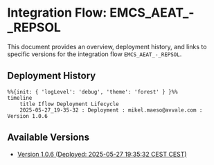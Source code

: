 # Integration Flow: EMCS_AEAT_-_REPSOL

This document provides an overview, deployment history, and links to specific versions for the integration flow `EMCS_AEAT_-_REPSOL`.

## Deployment History
<!-- DEPLOYMENT_TIMELINE_START -->
```mermaid
%%{init: { 'logLevel': 'debug', 'theme': 'forest' } }%%
timeline
    title Iflow Deployment Lifecycle
    2025-05-27_19-35-32 : Deployment : mikel.maeso@avvale.com : Version 1.0.6
```
<!-- DEPLOYMENT_TIMELINE_END -->

## Available Versions
<!-- VERSION_LINKS_START -->
- [Version 1.0.6 (Deployed: 2025-05-27 19:35:32 CEST CEST)](./1.0.6/readme.md)
<!-- VERSION_LINKS_END -->